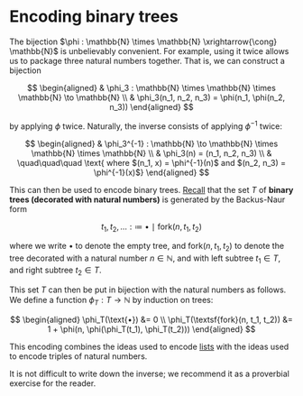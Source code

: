 # Encoding binary trees

The bijection $\phi : \mathbb{N} \times \mathbb{N} \xrightarrow{\cong}
\mathbb{N}$ is unbelievably convenient. For example, using it twice allows us to package three natural numbers together. That is, we can construct a bijection

$$
  \begin{aligned}
  & \phi_3 : \mathbb{N} \times \mathbb{N} \times \mathbb{N} \to \mathbb{N} \\
  & \phi_3(n_1, n_2, n_3) = \phi(n_1, \phi(n_2, n_3))
  \end{aligned}
$$

by applying $\phi$ twice. Naturally, the inverse consists of applying
$\phi^{-1}$ twice:

$$
  \begin{aligned}
  & \phi_3^{-1} : \mathbb{N} \to \mathbb{N} \times \mathbb{N} \times \mathbb{N} \\
  & \phi_3(n) = (n_1, n_2, n_3) \\
  & \quad\quad\quad \text{ where $(n_1, x) = \phi^{-1}(n)$ and $(n_2, n_3) = \phi^{-1}(x)$}
  \end{aligned}
$$

This can then be used to encode binary trees.
[Recall](https://uob-coms20007.github.io/reference/while/abstract-syntax.html#denoting-abstract-syntax-linearly-backus-naur-form)
that the set $T$ of __binary trees (decorated with natural numbers)__ is
generated by the Backus-Naur form

$$
t_1, t_2, \dots :≔\ \text{•}\ \mid \ \textsf{fork}(n, t_1, t_2)
$$

where we write $\text{•}$ to denote the empty tree, and $\textsf{fork}(n,
t_1, t_2)$ to denote the tree decorated with a natural number $n \in
\mathbb{N}$, and with left subtree $t_1 \in T$, and right subtree $t_2 \in
T$.

This set $T$ can then be put in bijection with the natural numbers as
follows. We define a function $\phi_T : T \to \mathbb{N}$ by induction on
trees:

$$
  \begin{aligned}
    \phi_T(\text{•})                   &= 0 \\
    \phi_T(\textsf{fork}(n, t_1, t_2)) &= 1 + \phi(n, \phi(\phi_T(t_1), \phi_T(t_2)))
  \end{aligned}
$$

This encoding combines the ideas used to encode
[lists](https://uob-coms20007.github.io/reference/computability/encodings.html#encoding-lists)
with the ideas used to encode triples of natural numbers.

It is not difficult to write down the inverse; we recommend it as a
proverbial exercise for the reader.
